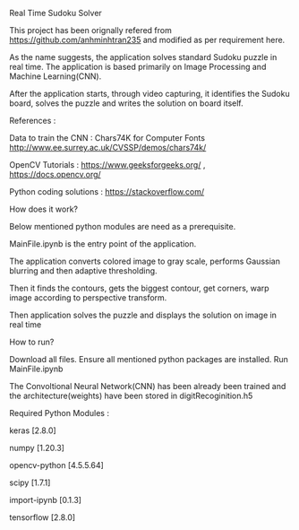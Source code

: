 Real Time Sudoku Solver

This project has been orignally refered from https://github.com/anhminhtran235 and modified as per requirement here.

As the name suggests, the application solves standard Sudoku puzzle in real time. The application is based primarily on Image Processing and Machine Learning(CNN).

After the application starts, through video capturing, it identifies the Sudoku board, solves the puzzle and writes the solution on board itself.

References :

Data to train the CNN : Chars74K for Computer Fonts http://www.ee.surrey.ac.uk/CVSSP/demos/chars74k/

OpenCV Tutorials : https://www.geeksforgeeks.org/ , https://docs.opencv.org/

Python coding solutions : https://stackoverflow.com/

How does it work?

Below mentioned python modules are need as a prerequisite.

MainFile.ipynb is the entry point of the application.

The application converts colored image to gray scale, performs Gaussian blurring and then adaptive thresholding.

Then it finds the contours, gets the biggest contour, get corners, warp image according to perspective transform.

Then application solves the puzzle and displays the solution on image in real time

How to run?

Download all files. Ensure all mentioned python packages are installed. Run MainFile.ipynb

The Convoltional Neural Network(CNN) has been already been trained and the architecture(weights) have been stored in digitRecoginition.h5

Required Python Modules :

keras [2.8.0]

numpy [1.20.3]

opencv-python [4.5.5.64]

scipy [1.7.1]

import-ipynb [0.1.3]

tensorflow [2.8.0]
